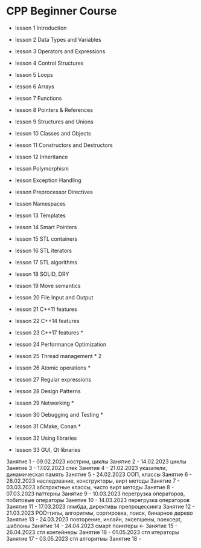 # CPP Beginner Course
- lesson 1  Introduction
- lesson 2  Data Types and Variables 
- lesson 3  Operators and Expressions 
- lesson 4  Control Structures
- lesson 5  Loops
- lesson 6  Arrays
- lesson 7  Functions
- lesson 8  Pointers & References
- lesson 9  Structures and Unions
- lesson 10 Classes and Objects 
- lesson 11 Constructors and Destructors
- lesson 12 Inheritance

- lesson    Polymorphism
- lesson    Exception Handling
- lesson    Preprocessor Directives
- lesson    Namespaces


- lesson 13 Templates
- lesson 14 Smart Pointers
- lesson 15 STL containers
- lesson 16 STL iterators 
- lesson 17 STL algorithms 
- lesson 18 SOLID, DRY
- lesson 19 Move semantics 
- lesson 20 File Input and Output
- lesson 21 C++11 features
- lesson 22 C++14 features
- lesson 23 C++17 features *
- lesson 24 Performance Optimization 
- lesson 25 Thread management * 2 
- lesson 26 Atomic operations *
- lesson 27 Regular expressions
- lesson 28 Design Patterns
- lesson 29 Networking *
- lesson 30 Debugging and Testing * 
- lesson 31 CMake, Conan *
- lesson 32 Using libraries


- lesson 33 GUI, Qt libraries 


Занятие 1 - 09.02.2023	иострим, циклы
Занятие 2 - 14.02.2023	циклы
Занятие 3 - 17.02.2023	стек
Занятие 4 - 21.02.2023	указатели, динамическая память
Занятие 5 - 24.02.2023	ООП, классы
Занятие 6 - 28.02.2023	наследование, конструкторы, вирт методы
Занятие 7 - 03.03.2023	абстрактные классы, чисто вирт методы
Занятие 8 - 07.03.2023	паттерны
Занятие 9 - 10.03.2023	перегрузка операторов, побитовые операторы
Занятие 10 - 14.03.2023	перегрузка операторов
Занятие 11 - 17.03.2023	лямбда, директивы препроцессинга
Занятие 12 - 21.03.2023	POD-типы, алгоритмы, сортировка, поиск, бинарное дерево
Занятие 13 - 24.03.2023 повторение, инлайн, эксепшены, noexcept, шаблоны
Занятие 14 - 24.04.2023 смарт поинтеры <-
Занятие 15 - 26.04.2023 стл контейнеры
Занятие 16 - 01.05.2023 стл итераторы
Занятие 17 - 03.05.2023 стл алгоритмы
Занятие 18 - 
